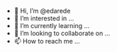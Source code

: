 - 👋 Hi, I’m @edarede
- 👀 I’m interested in ...
- 🌱 I’m currently learning ...
- 💞️ I’m looking to collaborate on ...
- 📫 How to reach me ...

<!---
edarede/edarede is a ✨ special ✨ repository because its `README.md` (this file) appears on your GitHub profile.
You can click the Preview link to take a look at your changes.
--->
